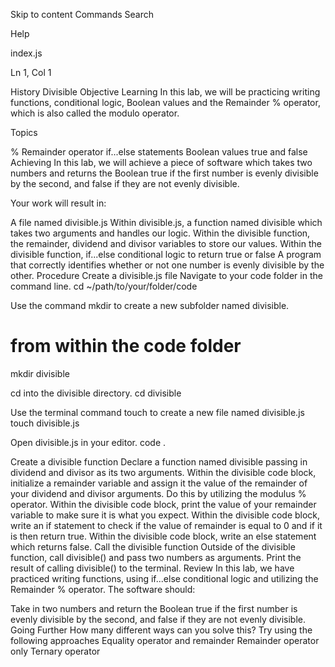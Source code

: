 Skip to content
Commands
Search

Help

index.js

Ln 1, Col 1

History
Divisible
Objective
Learning
In this lab, we will be practicing writing functions, conditional logic, Boolean values and the Remainder % operator, which is also called the modulo operator.

Topics

% Remainder operator
if...else statements
Boolean values true and false
Achieving
In this lab, we will achieve a piece of software which takes two numbers and returns the Boolean true if the first number is evenly divisible by the second, and false if they are not evenly divisible.

Your work will result in:

A file named divisible.js
Within divisible.js, a function named divisible which takes two arguments and handles our logic.
Within the divisible function, the remainder, dividend and divisor variables to store our values.
Within the divisible function, if...else conditional logic to return true or false
A program that correctly identifies whether or not one number is evenly divisible by the other.
Procedure
Create a divisible.js file
Navigate to your code folder in the command line.
cd ~/path/to/your/folder/code

Use the command mkdir to create a new subfolder named divisible.

# from within the code folder

mkdir divisible

cd into the divisible directory.
cd divisible

Use the terminal command touch to create a new file named divisible.js
touch divisible.js

Open divisible.js in your editor.
code .

Create a divisible function
Declare a function named divisible passing in dividend and divisor as its two arguments.
Within the divisible code block, initialize a remainder variable and assign it the value of the remainder of your dividend and divisor arguments. Do this by utilizing the modulus % operator.
Within the divisible code block, print the value of your remainder variable to make sure it is what you expect.
Within the divisible code block, write an if statement to check if the value of remainder is equal to 0 and if it is then return true.
Within the divisible code block, write an else statement which returns false.
Call the divisible function
Outside of the divisible function, call divisible() and pass two numbers as arguments.
Print the result of calling divisible() to the terminal.
Review
In this lab, we have practiced writing functions, using if...else conditional logic and utilizing the Remainder % operator. The software should:

Take in two numbers and return the Boolean true if the first number is evenly divisible by the second, and false if they are not evenly divisible.
Going Further
How many different ways can you solve this?
Try using the following approaches
Equality operator and remainder
Remainder operator only
Ternary operator
